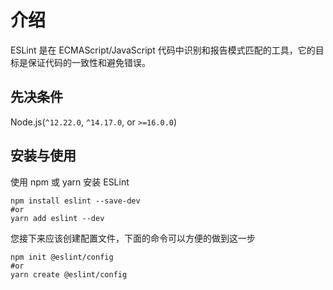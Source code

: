 # 介绍

ESLint 是在 ECMAScript/JavaScript 代码中识别和报告模式匹配的工具，它的目标是保证代码的一致性和避免错误。

## 先决条件

Node.js(`^12.22.0`, `^14.17.0`, or `>=16.0.0`)

## 安装与使用

使用 npm 或 yarn 安装 ESLint

```shell
npm install eslint --save-dev
#or
yarn add eslint --dev
```

您接下来应该创建配置文件，下面的命令可以方便的做到这一步

```shell
npm init @eslint/config
#or
yarn create @eslint/config
```
